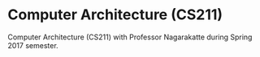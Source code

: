 # Computer Architecture (CS211)
Computer Architecture (CS211) with Professor Nagarakatte during Spring 2017 semester.
